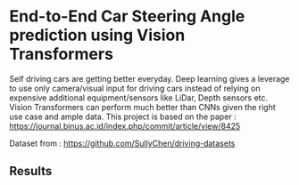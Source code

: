 # End-to-End Car Steering Angle prediction using Vision Transformers
Self driving cars are getting better everyday. Deep learning gives a leverage to use only camera/visual input for driving cars instead of relying on expensive additional equipment/sensors like LiDar, Depth sensors etc. Vision Transformers can perform much better than CNNs given the right use case and ample data. This project is based on the paper : https://journal.binus.ac.id/index.php/commit/article/view/8425

Dataset from : https://github.com/SullyChen/driving-datasets

## Results
